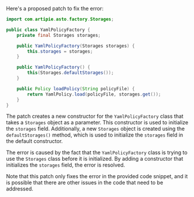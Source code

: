 Here's a proposed patch to fix the error:
```java
import com.artipie.asto.factory.Storages;

public class YamlPolicyFactory {
    private final Storages storages;

    public YamlPolicyFactory(Storages storages) {
        this.storages = storages;
    }

    public YamlPolicyFactory() {
        this(Storages.defaultStorages());
    }

    public Policy loadPolicy(String policyFile) {
        return YamlPolicy.load(policyFile, storages.get());
    }
}
```
The patch creates a new constructor for the `YamlPolicyFactory` class that takes a `Storages` object as a parameter. This constructor is used to initialize the `storages` field. Additionally, a new `Storages` object is created using the `defaultStorages()` method, which is used to initialize the `storages` field in the default constructor.

The error is caused by the fact that the `YamlPolicyFactory` class is trying to use the `Storages` class before it is initialized. By adding a constructor that initializes the `storages` field, the error is resolved.

Note that this patch only fixes the error in the provided code snippet, and it is possible that there are other issues in the code that need to be addressed.